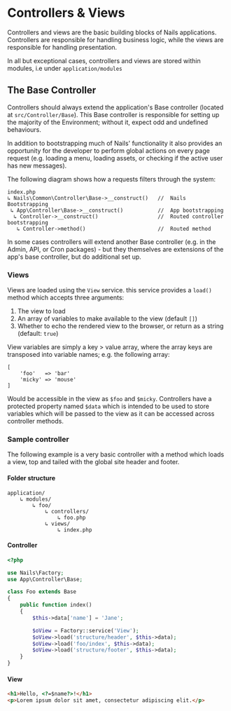 # Controllers & Views

Controllers and views are the basic building blocks of Nails applications. Controllers are responsible for handling
business logic, while the views are responsible for handling presentation.

In all but exceptional cases, controllers and views are stored within modules, i.e under `application/modules`

## The Base Controller

Controllers should always extend the application's Base controller (located at `src/Controller/Base`). This Base
controller is responsible for setting up the majority of the Environment; without it, expect odd and undefined
behaviours.

In addition to bootstrapping much of Nails' functionality it also provides an opportunity for the developer to perform
global actions on every page request (e.g. loading a menu, loading assets, or checking if the active user has new
messages).

The following diagram shows how a requests filters through the system:

    index.php
    ↳ Nails\Common\Controller\Base->__construct()   //  Nails Bootstrapping
     ↳ App\Controller\Base->__construct()           //  App bootstrapping
      ↳ Controller->__construct()                   //  Routed controller bootstrapping
       ↳ Controller->method()                       //  Routed method

In some cases controllers will extend another Base controller (e.g. in the Admin, API, or Cron packages) - but they
themselves are extensions of the app's base controller, but do additional set up.


### Views

Views are loaded using the `View` service. this service provides a `load()` method which accepts three arguments:

1. The view to load
2. An array of variables to make available to the view (default `[]`)
3. Whether to echo the rendered view to the browser, or return as a string (default: `true`)

View variables are simply a key > value array, where the array keys are transposed into variable names; e.g. the
following array:

```
[
    'foo'   => 'bar'
    'micky' => 'mouse'
]
```

Would be accessible in the view as `$foo` and `$micky`. Controllers have a protected property named `$data` which is
intended to be used to store variables which will be passed to the view as it can be accessed across controller methods.

### Sample controller

The following example is a very basic controller with a method which loads a view, top and tailed with the global site
header and footer.

#### Folder structure
```
application/
    ↳ modules/
        ↳ foo/
            ↳ controllers/
                ↳ foo.php
            ↳ views/
                ↳ index.php
```
#### Controller
```php
<?php

use Nails\Factory;
use App\Controller\Base;

class Foo extends Base
{
    public function index()
    {
        $this->data['name'] = 'Jane';

        $oView = Factory::service('View');
        $oView->load('structure/header', $this->data);
        $oView->load('foo/index', $this->data);
        $oView->load('structure/footer', $this->data);
    }
}
```

#### View

```html
<h1>Hello, <?=$name?>!</h1>
<p>Lorem ipsum dolor sit amet, consectetur adipiscing elit.</p>
```
